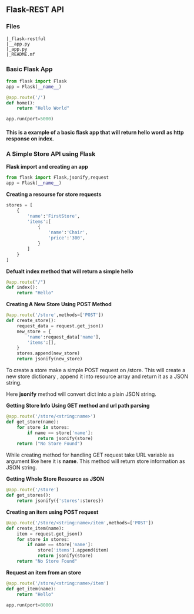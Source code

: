 ## Flask-REST API

### Files

    |_flask-restful
    |__app.py
    |_app.py
    |_README.mf

### Basic Flask App
```python
from flask import Flask
app = Flask(__name__)

@app.route('/')
def home():
    return "Hello World"

app.run(port=5000)
```

#### This is a example of a basic flask app that will return hello wordl as http response on index.

### A Simple Store API using Flask
 **Flask import and creating an app**
```python
from flask import Flask,jsonify,request
app = Flask(__name__)
```
**Creating a resourse for store requests**
```python
stores = [
    {
        'name':'FirstStore',
        'items':[
            {
                'name':'Chair',
                'price':'300',
            }
        ]
    }
]
```
**Defualt index method that will return a simple hello**
```python
@app.route("/")
def index():
    return "Hello"
```
**Creating A New Store Using POST Method**
```python
@app.route('/store',methods=['POST'])
def create_store():
    request_data = request.get_json()
    new_store = {
        'name':request_data['name'],
        'items':[],
    }
    stores.append(new_store)
    return jsonify(new_store)
```
To create a store make a simple POST request on /store. This will create a new store dictionary , append it into resource array and return it as a JSON string.

Here **jsonify** method will convert dict into a plain JSON string.

**Getting Store Info Using GET method and url path parsing**
```python
@app.route('/store/<string:name>')
def get_store(name):
    for store in stores:
        if name == store['name']:
            return jsonify(store)
    return ("No Store Found")
```

While creating method for handling GET request take URL variable as argument like here it is **name**. This method will return store information as JSON string.

**Getting Whole Store Resource as JSON**
```python
@app.route('/store')
def get_stores():
    return jsonify({'stores':stores})
```
**Creating an item using POST request**
```python
@app.route('/store/<string:name>/item',methods=['POST'])
def create_item(name):
    item = request.get_json()
    for store in stores:
        if name == store['name']:
            store['items'].append(item)
            return jsonify(store)
    return "No Store Found"
```
**Request an item from an store**
```python
@app.route('/store/<string:name>/item')
def get_item(name):
    return "Hello"

app.run(port=8080)

```
